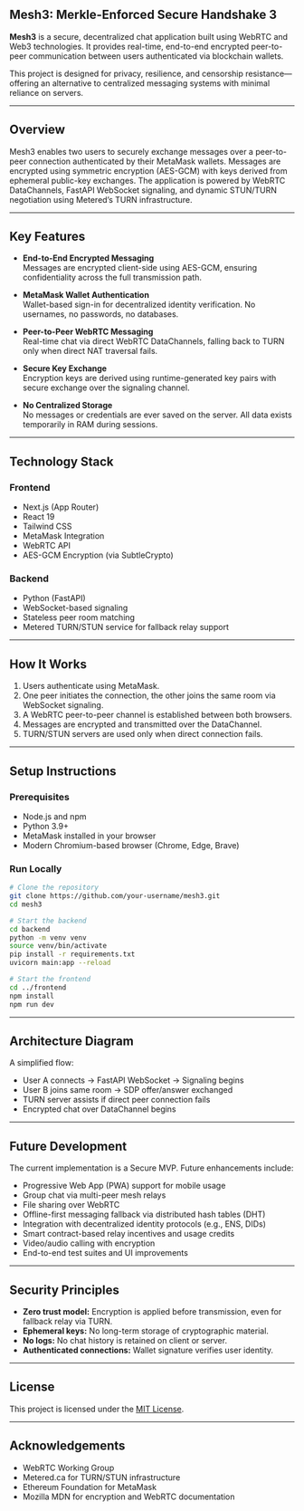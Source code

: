 
## Mesh3: Merkle-Enforced Secure Handshake 3


**Mesh3** is a secure, decentralized chat application built using WebRTC and Web3 technologies. It provides real-time, end-to-end encrypted peer-to-peer communication between users authenticated via blockchain wallets.

This project is designed for privacy, resilience, and censorship resistance—offering an alternative to centralized messaging systems with minimal reliance on servers.

---

## Overview

Mesh3 enables two users to securely exchange messages over a peer-to-peer connection authenticated by their MetaMask wallets. Messages are encrypted using symmetric encryption (AES-GCM) with keys derived from ephemeral public-key exchanges. The application is powered by WebRTC DataChannels, FastAPI WebSocket signaling, and dynamic STUN/TURN negotiation using Metered’s TURN infrastructure.

---

## Key Features

- **End-to-End Encrypted Messaging**  
  Messages are encrypted client-side using AES-GCM, ensuring confidentiality across the full transmission path.

- **MetaMask Wallet Authentication**  
  Wallet-based sign-in for decentralized identity verification. No usernames, no passwords, no databases.

- **Peer-to-Peer WebRTC Messaging**  
  Real-time chat via direct WebRTC DataChannels, falling back to TURN only when direct NAT traversal fails.

- **Secure Key Exchange**  
  Encryption keys are derived using runtime-generated key pairs with secure exchange over the signaling channel.

- **No Centralized Storage**  
  No messages or credentials are ever saved on the server. All data exists temporarily in RAM during sessions.

---

## Technology Stack

### Frontend

- Next.js (App Router)
- React 19
- Tailwind CSS
- MetaMask Integration
- WebRTC API
- AES-GCM Encryption (via SubtleCrypto)

### Backend

- Python (FastAPI)
- WebSocket-based signaling
- Stateless peer room matching
- Metered TURN/STUN service for fallback relay support

---

## How It Works

1. Users authenticate using MetaMask.
2. One peer initiates the connection, the other joins the same room via WebSocket signaling.
3. A WebRTC peer-to-peer channel is established between both browsers.
4. Messages are encrypted and transmitted over the DataChannel.
5. TURN/STUN servers are used only when direct connection fails.

---

## Setup Instructions

### Prerequisites

- Node.js and npm
- Python 3.9+
- MetaMask installed in your browser
- Modern Chromium-based browser (Chrome, Edge, Brave)

### Run Locally

```bash
# Clone the repository
git clone https://github.com/your-username/mesh3.git
cd mesh3

# Start the backend
cd backend
python -m venv venv
source venv/bin/activate
pip install -r requirements.txt
uvicorn main:app --reload

# Start the frontend
cd ../frontend
npm install
npm run dev
```

---

## Architecture Diagram

A simplified flow:

- User A connects → FastAPI WebSocket → Signaling begins
- User B joins same room → SDP offer/answer exchanged
- TURN server assists if direct peer connection fails
- Encrypted chat over DataChannel begins

---

## Future Development

The current implementation is a Secure MVP. Future enhancements include:

- Progressive Web App (PWA) support for mobile usage
- Group chat via multi-peer mesh relays
- File sharing over WebRTC
- Offline-first messaging fallback via distributed hash tables (DHT)
- Integration with decentralized identity protocols (e.g., ENS, DIDs)
- Smart contract-based relay incentives and usage credits
- Video/audio calling with encryption
- End-to-end test suites and UI improvements

---

## Security Principles

- **Zero trust model:** Encryption is applied before transmission, even for fallback relay via TURN.
- **Ephemeral keys:** No long-term storage of cryptographic material.
- **No logs:** No chat history is retained on client or server.
- **Authenticated connections:** Wallet signature verifies user identity.

---

## License

This project is licensed under the [MIT License](LICENSE).

---

## Acknowledgements

- WebRTC Working Group
- Metered.ca for TURN/STUN infrastructure
- Ethereum Foundation for MetaMask
- Mozilla MDN for encryption and WebRTC documentation
